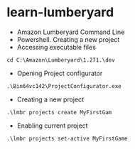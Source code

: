 # learn-lumberyard
- Amazon Lumberyard
Command Line 
- Powershell. Creating a new project 
- Accessing executable files
```
cd C:\Amazon\Lumberyard\1.271.\dev
```
- Opening Project configurator
```
.\Bin64vc142\ProjectConfigurator.exe
```
- Creating a new project 
```
.\lmbr projects create MyFirstGam
```

- Enabling current project
```
.\lmbr projects set-active MyFirstGame
```
